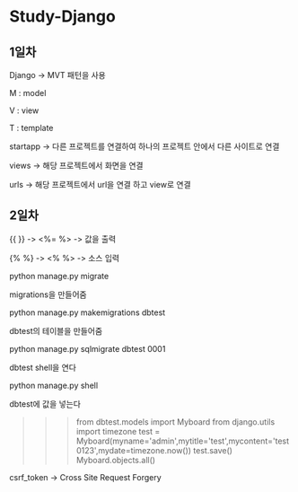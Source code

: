 # Study-Django

## 1일차

Django -> MVT 패턴을 사용

M : model

V : view

T : template

startapp -> 다른 프로젝트를 연결하여 하나의 프로젝트 안에서 다른 사이트로 연결

views -> 해당 프로젝트에서 화면을 연결

urls -> 해당 프로젝트에서 url을 연결 하고 view로 연결

## 2일차

{{ }} -> <%= %> -> 값을 출력

{% %} -> <% %> -> 소스 입력

python manage.py migrate

migrations을 만들어줌

python manage.py makemigrations dbtest

dbtest의 테이블을 만들어줌

python manage.py sqlmigrate dbtest 0001

dbtest shell을 연다

python manage.py shell

dbtest에 값을 넣는다

>>> from dbtest.models import Myboard
>>> from django.utils import timezone
>>> test = Myboard(myname='admin',mytitle='test',mycontent='test0123',mydate=timezone.now())
>>> test.save()
>>> Myboard.objects.all()


csrf_token -> Cross Site Request Forgery

